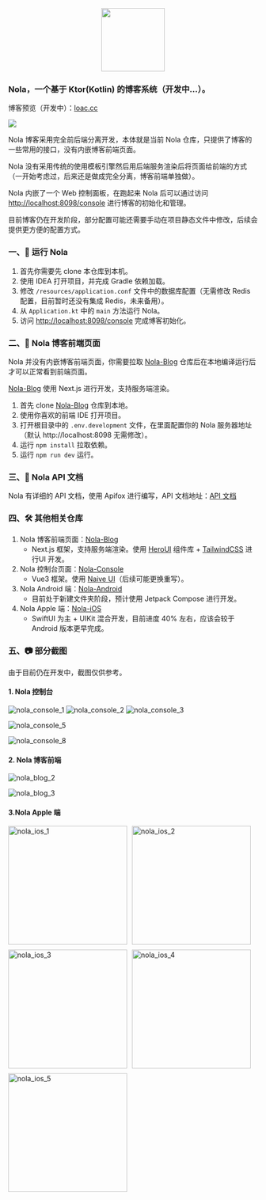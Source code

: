 <div align="center"><img src="./img/nola_256.png" width="128"/></div>

### Nola，一个基于 Ktor(Kotlin) 的博客系统（开发中...）。

博客预览（开发中）：[loac.cc](https://loac.cc)

![](./img/nola_blog_1.png)

Nola 博客采用完全前后端分离开发，本体就是当前 Nola 仓库，只提供了博客的一些常用的接口，没有内嵌博客前端页面。

Nola 没有采用传统的使用模板引擎然后用后端服务渲染后将页面给前端的方式（一开始考虑过，后来还是做成完全分离，博客前端单独做）。

Nola 内嵌了一个 Web 控制面板，在跑起来 Nola 后可以通过访问 [http://localhost:8098/console](http://localhost:8098/console) 进行博客的初始化和管理。

目前博客仍在开发阶段，部分配置可能还需要手动在项目静态文件中修改，后续会提供更方便的配置方式。



### 一、🔨 运行 Nola

1. 首先你需要先 clone 本仓库到本机。
2. 使用 IDEA 打开项目，并完成 Gradle 依赖加载。
3. 修改 `/resources/application.conf` 文件中的数据库配置（无需修改 Redis 配置，目前暂时还没有集成 Redis，未来备用）。
4. 从 `Application.kt` 中的 `main` 方法运行 Nola。
5. 访问 [http://localhost:8098/console](http://localhost:8098/console) 完成博客初始化。



### 二、🔨 Nola 博客前端页面

Nola 并没有内嵌博客前端页面，你需要拉取 [Nola-Blog](https://github.com/LuodachuiXG/nola-next-blog) 仓库后在本地编译运行后才可以正常看到前端页面。

[Nola-Blog](https://github.com/LuodachuiXG/nola-next-blog) 使用 Next.js 进行开发，支持服务端渲染。

1. 首先 clone [Nola-Blog](https://github.com/LuodachuiXG/nola-next-blog) 仓库到本地。
2. 使用你喜欢的前端 IDE 打开项目。
3. 打开根目录中的 `.env.development` 文件，在里面配置你的 Nola 服务器地址（默认 http://localhost:8098 无需修改）。
4. 运行 `npm install` 拉取依赖。
5. 运行 `npm run dev` 运行。



### 三、🔩 Nola API 文档

Nola 有详细的 API 文档，使用 Apifox 进行编写，API 文档地址：[API 文档](https://apifox.com/apidoc/shared-82cab87c-63f3-4613-9264-69f4b68528ce)



### 四、🛠 其他相关仓库

1. Nola 博客前端页面：[Nola-Blog](https://github.com/LuodachuiXG/nola-next-blog)
   - Next.js 框架，支持服务端渲染。使用 [HeroUI](https://www.heroui.com/) 组件库 + [TailwindCSS](https://tailwindcss.com/) 进行UI 开发。
2. Nola 控制台页面：[Nola-Console](https://github.com/LuodachuiXG/Nola-Console)
   - Vue3 框架。使用 [Naive UI](https://www.naiveui.com/zh-CN/os-theme)（后续可能更换重写）。
3. Nola Android 端：[Nola-Android](https://github.com/LuodachuiXG/Nola-Android)
   - 目前处于新建文件夹阶段，预计使用 Jetpack Compose 进行开发。
4. Nola Apple 端：[Nola-iOS](https://github.com/LuodachuiXG/Nola-Apple)
   - SwiftUI 为主 + UIKit 混合开发，目前进度 40% 左右，应该会较于 Android 版本更早完成。



### 五、📷 部分截图

由于目前仍在开发中，截图仅供参考。

#### 1. Nola 控制台

![nola_console_1](./img/nola_console_1.png)
![nola_console_2](./img/nola_console_2.png)
![nola_console_3](./img/nola_console_3.png)

![nola_console_5](./img/nola_console_5.png)

![nola_console_8](./img/nola_console_8.png)

#### 2. Nola 博客前端

![nola_blog_2](./img/nola_blog_2.png)

![nola_blog_3](./img/nola_blog_3.png)



#### 3.Nola Apple 端
<div style="display: flex; gap: 10px; flex-wrap: wrap;">
<img src="./img/nola_ios_1.png" alt="nola_ios_1"  width=240/>
<img src="./img/nola_ios_2.png" alt="nola_ios_2"  width=240/>
<img src="./img/nola_ios_3.png" alt="nola_ios_3"  width=240/>
<img src="./img/nola_ios_4.png" alt="nola_ios_4"  width=240/>
<img src="./img/nola_ios_5.png" alt="nola_ios_5"  width=240/>
</div>